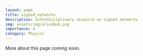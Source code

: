 ```yaml
---
layout: page
title: signed_networks
description: Interdisciplinary research on signed networks
img: assets/img/alicebob.png
importance: 4
category: Physics
---
```


More about this page coming soon.
